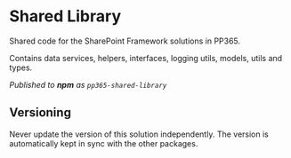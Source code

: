 # Shared Library

Shared code for the SharePoint Framework solutions in PP365.

Contains data services, helpers, interfaces, logging utils, models, utils and types.

_Published to **npm** as `pp365-shared-library`_

## Versioning

Never update the version of this solution independently. The version is automatically kept in sync with the other packages.
